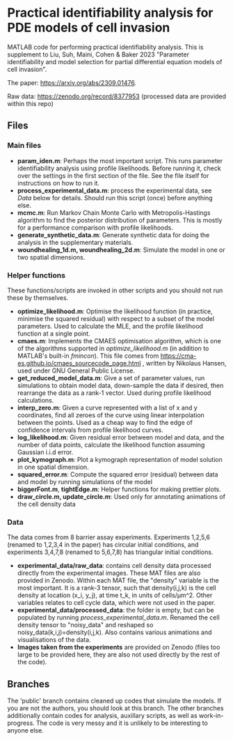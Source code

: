 
# Practical identifiability analysis for PDE models of cell invasion

MATLAB code for performing practical identifiability analysis. This is supplement to Liu, Suh, Maini, Cohen & Baker 2023 "Parameter identifiability and model selection for partial differential equation models of cell invasion".

The paper: https://arxiv.org/abs/2309.01476.

Raw data: https://zenodo.org/record/8377953 (processed data are provided within this repo)


## Files

### Main files

* **param_iden.m**: Perhaps the most important script. This runs parameter identifiability analysis using profile likelihoods. Before running it, check over the settings in the first section of the file. See the file itself for instructions on how to run it.
* **process_experimental_data.m**: process the experimental data, see *Data* below for details. Should run this script (once) before anything else.
* **mcmc.m**: Run Markov Chain Monte Carlo with Metropolis-Hastings algorithm to find the posterior distribution of parameters. This is mostly for a performance comparison with profile likelihoods.
* **generate_synthetic_data.m**: Generate synthetic data for doing the analysis in the supplementary materials.
* **woundhealing_1d.m, woundhealing_2d.m**: Simulate the model in one or two spatial dimensions.

### Helper functions
These functions/scripts are invoked in other scripts and you should not run these by themselves.
* **optimize_likelihood.m**: Optimise the likelihood function (in practice, minimise the squared residual) with respect to a subset of the model parameters. Used to calculate the MLE, and the profile likelihood function at a single point.
* **cmaes.m**: Implements the CMAES optimisation algorithm, which is one of the algorithms supported in *optimize_likelihood.m* (in addition to MATLAB's built-in *fmincon*). This file comes from https://cma-es.github.io/cmaes_sourcecode_page.html , written by Nikolaus Hansen, used under GNU General Public License.
* **get_reduced_model_data.m**: Give a set of parameter values, run simulations to obtain model data, down-sample the data if desired, then rearrange the data as a rank-1 vector. Used during profile likelihood calculations.
* **interp_zero.m**: Given a curve represented with a list of x and y coordinates, find all zeroes of the curve using linear interpolation between the points. Used as a cheap way to find the edge of confidence intervals from profile likelihood curves.
* **log_likelihood.m**: Given residual error between model and data, and the number of data points, calculate the likelihood function assuming Gaussian i.i.d error.
* **plot_kymograph.m**: Plot a kymograph representation of model solution in one spatial dimension.
* **squared_error.m**: Compute the squared error (residual) between data and model by running simulations of the model
* **biggerFont.m**, **tightEdge.m**: Helper functions for making prettier plots.
* **draw_circle.m, update_circle.m**: Used only for annotating animations of the cell density data

### Data
The data comes from 8 barrier assay experiments. Experiments 1,2,5,6 (renamed to 1,2,3,4 in the paper) has circular initial conditions, and experiments 3,4,7,8 (renamed to 5,6,7,8) has triangular initial conditions.

* **experimental_data/raw_data**: contains cell density data processed directly from the experimental images. These MAT files are also provided in Zenodo. Within each MAT file, the "density" variable is the most important. It is a rank-3 tensor, such that density(i,j,k) is the cell density at location (x_i, y_j), at time t_k, in units of cells/μm^2. Other variables relates to cell cycle data, which were not used in the paper.
* **experimental_data/processed_data**: the folder is empty, but can be populated by running *process_experimental_data.m*. Renamed the cell density tensor to "noisy_data" and reshaped so noisy_data(k,i,j)=density(i,j,k). Also contains various animations and visualisations of the data.
* **Images taken from the experiments** are provided on Zenodo (files too large to be provided here, they are also not used directly by the rest of the code).
 
## Branches
The 'public' branch contains cleaned up codes that simulate the models. If you are not the authors, you should look at this branch. The other branches additionally contain codes for analysis, auxillary scripts, as well as work-in-progress. The code is very messy and it is unlikely to be interesting to anyone else.

